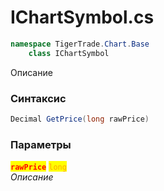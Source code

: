 
# IChartSymbol.cs
```csharp
namespace TigerTrade.Chart.Base  
    class IChartSymbol
```

Описание

### Синтаксис
```csharp
Decimal GetPrice(long rawPrice)
```

### Параметры  
<mark style="color:red;">**`rawPrice`**</mark> <mark style="color:orange;">`long`</mark>  
 *Описание*  
  

                    
                    